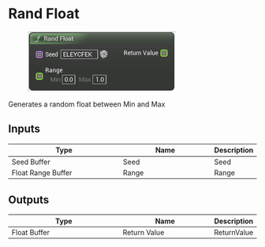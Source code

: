 # Rand Float

<div align="left" data-full-width="false">

<figure><img src="Rand_Float.png" alt=""><figcaption></figcaption></figure>

</div>

Generates a random float between Min and Max

## Inputs

<table>
<thead><tr><th width="250">Type</th><th width="200">Name</th><th>Description</th></tr></thead>
<tbody>
<tr><td>Seed Buffer</td><td>Seed</td><td>Seed</td></tr>
<tr><td>Float Range Buffer</td><td>Range</td><td>Range</td></tr>
</tbody>
</table>

## Outputs

<table>
<thead><tr><th width="250">Type</th><th width="200">Name</th><th>Description</th></tr></thead>
<tbody>
<tr><td>Float Buffer</td><td>Return Value</td><td>ReturnValue</td></tr>
</tbody>
</table>